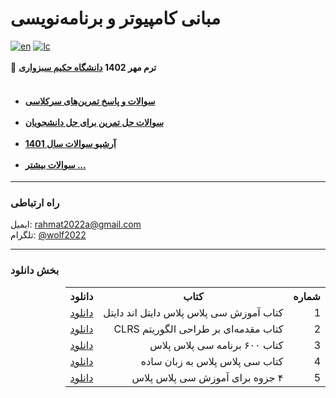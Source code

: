 # مبانی کامپیوتر و برنامه‌نویسی
  [![en](https://img.shields.io/badge/click_to_README-English-red.svg)](/blob/main/doc/README-EN.md)
  [![lc](https://img.shields.io/badge/license-MIT-blue.svg)](/blob/main/LICENSE)
  <br><br>
    🚀 <strong>ترم مهر 1402
  <a href='https://github.com/EnAnsari/EnAnsari/blob/main/list-of-hsu.md'>دانشگاه حکیم سبزواری</a></strong>
<br><br>



<h4>
<ul>
<li><a href="/questions.md">سوالات و پاسخ تمرین‌های سرکلاسی</a></li><br>
<li><a href="/more-question/homework.md">سوالات حل تمرین برای حل دانشجویان</a></li><br>
<li><a href="/1402/questions.md">آرشیو سوالات سال 1401</a></li><br>
<li><a href="/more-question">سوالات بیشتر ...</a></li>
</ul>
</h4>
<hr>

### راه ارتباطی
ایمیل: <a href="mailto:rahmat2022a@gmail.com">rahmat2022a@gmail.com</a>
<br>
تلگرام: <a href="https://t.me/wolf2022">@wolf2022</a>
<hr>

### بخش دانلود
<div dir=rtl>
<table>
  <tr>
    <th>شماره</th>
    <th>کتاب</th>
    <th>دانلود</th>
  </tr>
  <tr>
    <td>1</td>
    <td>کتاب آموزش سی پلاس پلاس دایتل اند دایتل</td>
    <td><a href="https://github.com/enansari/bcp-hsu/releases/tag/1.0.0">دانلود</a></td>
  </tr>
  <tr>
    <td>2</td>
    <td>کتاب مقدمه‌ای بر طراحی الگوریتم CLRS</td>
    <td><a href="https://github.com/enansari/bcp-hsu/releases/tag/1.1.0">دانلود</a></td>
  </tr>
  <tr>
    <td>3</td>
    <td>کتاب ۶۰۰ برنامه سی پلاس پلاس</td>
    <td><a href="https://github.com/enansari/bcp-hsu/releases/tag/1.2.0">دانلود</a></td>
  </tr>
  <tr>
    <td>4</td>
    <td>کتاب سی پلاس پلاس به زبان ساده</td>
    <td><a href="https://github.com/enansari/bcp-hsu/releases/tag/1.3.0">دانلود</a></td>
  </tr>
  <tr>
    <td>5</td>
    <td>۴ جزوه برای آموزش سی پلاس پلاس</td>
    <td><a href="https://github.com/enansari/bcp-hsu/releases/tag/1.4.0">دانلود</a></td>
  </tr>
<table>
</div>
